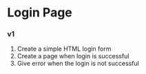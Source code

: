 # Login Page

### v1
1. Create a simple HTML login form
2. Create a page when login is successful
3. Give error when the login is not successful
